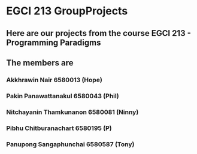 # EGCI 213 GroupProjects
## Here are our projects from the course EGCI 213 - Programming Paradigms
## The members are
### Akkhrawin Nair 6580013 (Hope)
### Pakin Panawattanakul 6580043 (Phil)
### Nitchayanin Thamkunanon 6580081 (Ninny)
### Pibhu Chitburanachart 6580195 (P)
### Panupong Sangaphunchai 6580587 (Tony)


